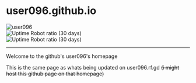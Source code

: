 # user096.github.io
![user096](https://avatars0.githubusercontent.com/u/39256422?s=400&u=ec59744dd55191ac22058bd373b965db10d2096f&v=4?raw=true)<br>
![Uptime Robot ratio (30 days)](https://img.shields.io/uptimerobot/ratio/m782600884-fe5a80841132e2a2e32f47d8?label=user096.github.io&style=flat-square)<br>
![Uptime Robot ratio (30 days)](https://img.shields.io/uptimerobot/ratio/m783266103-b501c5ed986061a080ccb119?label=user096.rf.gd&style=flat-square)
<hr>
Welcome to the github's user096's homepage

This is the same page as whats being updated on user096.rf.gd ~~(i might host this github page on that homepage)~~
